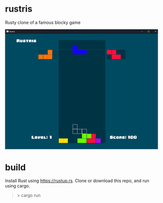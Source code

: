# rustris
Rusty clone of a famous blocky game

![screenshot](img/Rustris-Screenshot.png)

# build
Install Rust using https://rustup.rs. Clone or download this repo, and run using cargo.

> \> cargo run